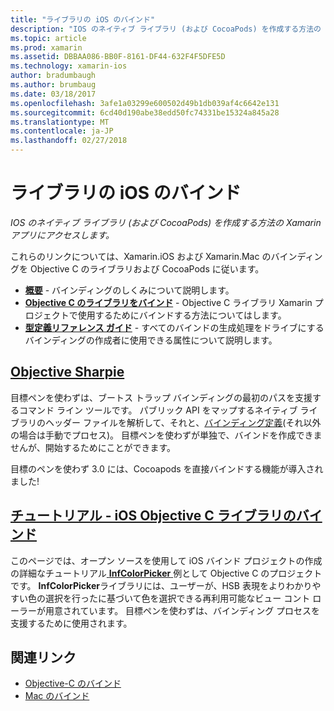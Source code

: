 ```yaml
---
title: "ライブラリの iOS のバインド"
description: "IOS のネイティブ ライブラリ (および CocoaPods) を作成する方法の Xamarin アプリにアクセスします。"
ms.topic: article
ms.prod: xamarin
ms.assetid: DBBAA086-BB0F-8161-DF44-632F4F5DFE5D
ms.technology: xamarin-ios
author: bradumbaugh
ms.author: brumbaug
ms.date: 03/18/2017
ms.openlocfilehash: 3afe1a03299e600502d49b1db039af4c6642e131
ms.sourcegitcommit: 6cd40d190abe38edd50fc74331be15324a845a28
ms.translationtype: MT
ms.contentlocale: ja-JP
ms.lasthandoff: 02/27/2018
---
```

# <a name="binding-ios-libraries"></a>ライブラリの iOS のバインド

_IOS のネイティブ ライブラリ (および CocoaPods) を作成する方法の Xamarin アプリにアクセスします。_

これらのリンクについては、Xamarin.iOS および Xamarin.Mac のバインディングを Objective C のライブラリおよび CocoaPods に従います。

- [**概要**](~/cross-platform/macios/binding/overview.md) -
  バインディングのしくみについて説明します。
- [**Objective C のライブラリをバインド**](~/cross-platform/macios/binding/objective-c-libraries.md) -
  Objective C ライブラリ Xamarin プロジェクトで使用するためにバインドする方法についてはします。
- [**型定義リファレンス ガイド**](~/cross-platform/macios/binding/binding-types-reference.md) -
  すべてのバインドの生成処理をドライブにするバインディングの作成者に使用できる属性について説明します。

## <a name="objective-sharpiecross-platformmaciosbindingobjective-sharpieindexmd"></a>[Objective Sharpie](~/cross-platform/macios/binding/objective-sharpie/index.md)

目標ペンを使わずは、ブートス トラップ バインディングの最初のパスを支援するコマンド ライン ツールです。
パブリック API をマップするネイティブ ライブラリのヘッダー ファイルを解析して、それと、[バインディング定義](~/cross-platform/macios/binding/objective-c-libraries.md)(それ以外の場合は手動でプロセス)。 目標ペンを使わずが単独で、バインドを作成できませんが、開始するためにことができます。

目標のペンを使わず 3.0 には、Cocoapods を直接バインドする機能が導入されました!

## <a name="walkthrough---binding-an-ios-objective-c-librarywalkthroughmd"></a>[チュートリアル - iOS Objective C ライブラリのバインド](walkthrough.md)

このページでは、オープン ソースを使用して iOS バインド プロジェクトの作成の詳細なチュートリアル[ **InfColorPicker** ](https://github.com/InfinitApps/InfColorPicker)例として Objective C のプロジェクトです。 **InfColorPicker**ライブラリには、ユーザーが、HSB 表現をよりわかりやすい色の選択を行ったに基づいて色を選択できる再利用可能なビュー コント ローラーが用意されています。
目標ペンを使わずは、バインディング プロセスを支援するために使用されます。



## <a name="related-links"></a>関連リンク

- [Objective-C のバインド](~/cross-platform/macios/binding/index.md)
- [Mac のバインド](~/mac/platform/binding.md)
